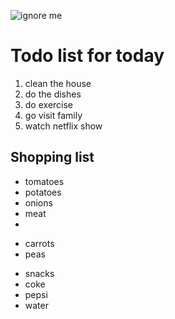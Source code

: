 ![ignore me](https://assets.midnightcheese.com/gifs/ignore-me.gif)


# Todo list for today
1. clean the house
2. do the dishes
3. do exercise
4. go visit family
5. watch netflix show

## Shopping list
* tomatoes
* potatoes
* onions
* meat
* 

+ carrots
+ peas

- snacks
- coke
- pepsi
- water
